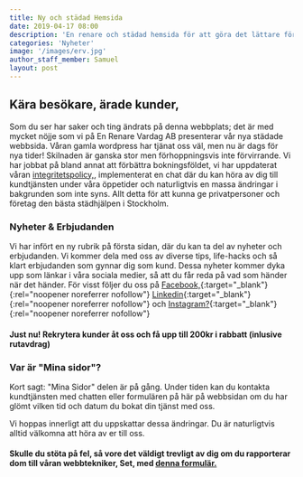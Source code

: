 ```yaml
---
title: Ny och städad Hemsida
date: 2019-04-17 08:00
description: 'En renare och städad hemsida för att göra det lättare för dig att ha En Renare Vardag'
categories: 'Nyheter'
image: '/images/erv.jpg'
author_staff_member: Samuel
layout: post
---
```

## Kära besökare, ärade kunder,

Som du ser har saker och ting ändrats på denna webbplats; det är med mycket nöjje som vi på En Renare Vardag AB presenterar vår nya städade webbsida. Våran gamla wordpress har tjänat oss väl, men nu är dags för nya tider! Skilnaden är ganska stor men förhoppningsvis inte förvirrande. Vi har jobbat på bland annat att förbättra bokningsföldet, vi har uppdaterat våran [integritetspolicy,](/integritetspolicy/), implementerat en chat där du kan höra av dig till kundtjänsten under våra öppetider och naturligtvis en massa ändringar i bakgrunden som inte syns. Allt detta för att kunna ge privatpersoner och företag den bästa städhjälpen i Stockholm.

### Nyheter & Erbjudanden

Vi har infört en ny rubrik på första sidan, där du kan ta del av nyheter och erbjudanden. Vi kommer dela med oss av diverse tips, life-hacks och så klart erbjudanden som gynnar dig som kund. Dessa nyheter kommer dyka upp som länkar i våra sociala medier, så att du får reda på vad som händer när det händer. För visst följer du oss på [Facebook,](https://www.facebook.com/enrenarevardagAB/){:target="_blank"}{:rel="noopener noreferrer nofollow"} [Linkedin](https://www.linkedin.com/company/en-renare-vardag-i-stockholm-ab/){:target="_blank"}{:rel="noopener noreferrer nofollow"} och [Instagram?](https://www.instagram.com/enrenarevardag/){:target="_blank"}{:rel="noopener noreferrer nofollow"}

#### Just nu! Rekrytera kunder åt oss och få upp till 200kr i rabbatt (inlusive rutavdrag)

### Var är "Mina sidor"?

Kort sagt: "Mina Sidor" delen är på gång. Under tiden kan du kontakta kundtjänsten med chatten eller formulären på här på webbsidan om du har glömt vilken tid och datum du bokat din tjänst med oss.

Vi hoppas innerligt att du uppskattar dessa ändringar. Du är naturligtvis alltid välkomna att höra av er till oss.

#### Skulle du stöta på fel, så vore det väldigt trevligt av dig om du rapporterar dom till våran webbtekniker, Set, med [denna formulär.](/kontakta-oss/)

